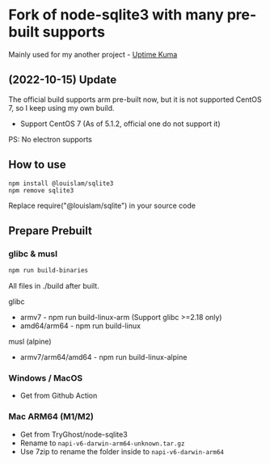 # Fork of node-sqlite3 with many pre-built supports

Mainly used for my another project - [Uptime Kuma](https://github.com/louislam/uptime-kuma)

## (2022-10-15) Update

The official build supports arm pre-built now, but it is not supported CentOS 7, so I keep using my own build.

- Support CentOS 7 (As of 5.1.2, official one do not support it)


PS: No electron supports

## How to use

```
npm install @louislam/sqlite3
npm remove sqlite3
```

Replace require("@louislam/sqlite") in your source code

## Prepare Prebuilt

### glibc & musl

```bash
npm run build-binaries
```

All files in ./build after built.

glibc
- armv7 - npm run build-linux-arm (Support glibc >=2.18 only)
- amd64/arm64 - npm run build-linux

musl (alpine)
- armv7/arm64/amd64 - npm run build-linux-alpine

### Windows / MacOS
- Get from Github Action

### Mac ARM64 (M1/M2)
- Get from TryGhost/node-sqlite3
- Rename to `napi-v6-darwin-arm64-unknown.tar.gz`
- Use 7zip to rename the folder inside to `napi-v6-darwin-arm64`
